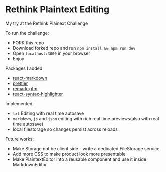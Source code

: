 # Rethink Plaintext Editing

My try at the Rethink Plainext Challenge

To run the challenge:

- FORK this repo
- Download forked repo and run `npm install && npm run dev`
- Open `localhost:3000` in your browser
- Enjoy

Packages I added:

- [react-markdown](https://github.com/remarkjs/react-markdown)
- [prettier](https://github.com/prettier/prettier)
- [remark-gfm](https://github.com/remarkjs/remark-gfm)
- [react-syntax-highlighter](https://github.com/react-syntax-highlighter/react-syntax-highlighter)

Implemented:

- `txt` Editing with real time autosave
- `markdown`, `js` and `json` editing with rich real time previews(also with real time autosave)
- local filestorage so changes persist across reloads

Future works:

- Make Storage not be client side - write a dedicated FileStorage service.
- Add more CSS to make product look more presentable
- Make PlaintextEditor into a reusable component and use it inside MarkdownEditor
